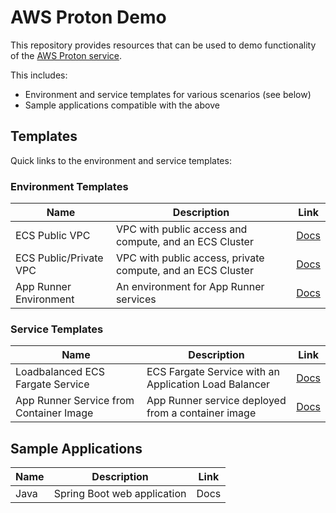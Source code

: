 # AWS Proton Demo

This repository provides resources that can be used to demo functionality of the [AWS Proton service](https://aws.amazon.com/proton/).

This includes:
- Environment and service templates for various scenarios (see below)
- Sample applications compatible with the above

## Templates

Quick links to the environment and service templates:

### Environment Templates

| Name | Description | Link |
|------|-------------|------|
| ECS Public VPC | VPC with public access and compute, and an ECS Cluster | [Docs](/templates/environment/ecs-public-vpc/README.md) |
| ECS Public/Private VPC | VPC with public access, private compute, and an ECS Cluster | [Docs](/templates/environment/ecs-public-private-vpc/README.md) |
| App Runner Environment | An environment for App Runner services | [Docs](/templates/environment/apprunner-env/README.md) |

### Service Templates

| Name | Description | Link |
|------|-------------|------|
| Loadbalanced ECS Fargate Service | ECS Fargate Service with an Application Load Balancer | [Docs](/templates/service/ecs-fargate-loadbalanced/README.md) |
| App Runner Service from Container Image | App Runner service deployed from a container image | [Docs](/templates/service/apprunner-image/README.md) |

## Sample Applications

| Name | Description | Link |
|------|-------------|------|
| Java | Spring Boot web application | Docs |